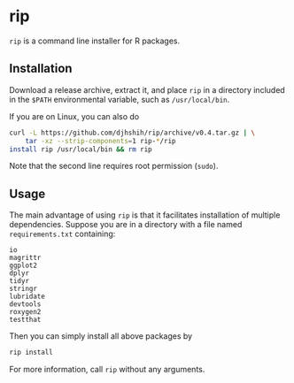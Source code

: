 # rip

`rip` is a command line installer for R packages.

## Installation

Download a release archive, extract it, and place `rip` in a 
directory included in the `$PATH` environmental variable, such as `/usr/local/bin`.

If you are on Linux, you can also do

```bash
curl -L https://github.com/djhshih/rip/archive/v0.4.tar.gz | \
	tar -xz --strip-components=1 rip-*/rip
install rip /usr/local/bin && rm rip
```

Note that the second line requires root permission (`sudo`).


## Usage

The main advantage of using `rip` is that it facilitates installation of 
multiple dependencies. Suppose you are in a directory with a file named 
`requirements.txt` containing:

```
io
magrittr
ggplot2
dplyr
tidyr
stringr
lubridate
devtools
roxygen2
testthat
```

Then you can simply install all above packages by

```bash
rip install
```

For more information, call `rip` without any arguments.

